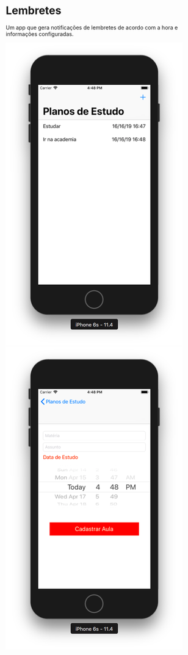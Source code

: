 # Lembretes
Um app que gera notificações de lembretes de acordo com a hora e informações configuradas.


![alt text](https://raw.githubusercontent.com/DenisJanoto/Lembretes/master/Images/Screen%201.png) ![alt text](https://github.com/DenisJanoto/Lembretes/blob/master/Images/Screen%202.png?raw=true)


